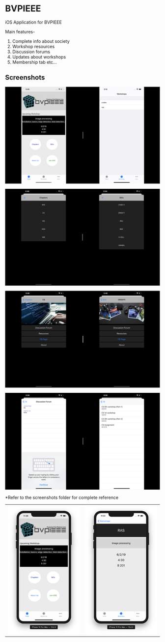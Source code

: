 # BVPIEEE
iOS Application for BVPIEEE

Main features-
1. Complete info about society
2. Workshop resources
3. Discussion forums
4. Updates about workshops
5. Membership tab etc...

## Screenshots

![Home-workshops](https://github.com/yugantarjain/BVPIEEE/blob/master/Screenshots/home-workshops.png)

![Chap-SIG](https://github.com/yugantarjain/BVPIEEE/blob/master/Screenshots/chap-sig.png)

![CS-Drishti](https://github.com/yugantarjain/BVPIEEE/blob/master/Screenshots/cs-drishti.png)

![discuss-resource](https://github.com/yugantarjain/BVPIEEE/blob/master/Screenshots/forum-resource.png)

*Refer to the screenshots folder for complete reference

|||
-|-
![Home](/DeviceScreenshots/Home.png) | ![Workshop](/DeviceScreenshots/Workshop.png)
